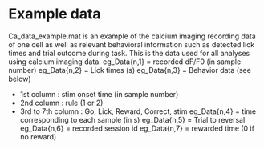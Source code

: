 # Example data
Ca_data_example.mat is an example of the calcium imaging recording data of one cell as well as relevant behavioral information such as detected lick times and trial outcome during task.
This is the data used for all analyses using calcium imaging data.
eg_Data{n,1} = recorded dF/F0 (in sample number)
eg_Data{n,2} = Lick times (s)
eg_Data{n,3} = Behavior data (see below)
- 1st column : stim onset time (in sample number)
- 2nd column : rule (1 or 2)
- 3rd to 7th column : Go, Lick, Reward, Correct, stim
eg_Data{n,4} = time corresponding to each sample (in s) 
eg_Data{n,5} = Trial to reversal
eg_Data{n,6} = recorded session id
eg_Data{n,7} = rewarded time (0 if no reward)



